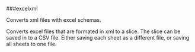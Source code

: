 ###excelxml

Converts xml files with excel schemas.

Converts excel files that are formated in xml to a slice.
The slice can be saved in to a CSV file. Either saving each sheet as a different file, or saving all sheets to one file.